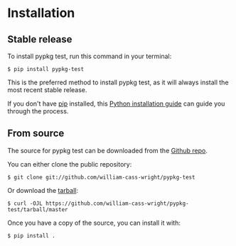 # Installation

## Stable release

To install pypkg test, run this command in your
terminal:

``` console
$ pip install pypkg-test
```

This is the preferred method to install pypkg test, as it will always install the most recent stable release.

If you don't have [pip][] installed, this [Python installation guide][]
can guide you through the process.

## From source

The source for pypkg test can be downloaded from
the [Github repo][].

You can either clone the public repository:

``` console
$ git clone git://github.com/william-cass-wright/pypkg-test
```

Or download the [tarball][]:

``` console
$ curl -OJL https://github.com/william-cass-wright/pypkg-test/tarball/master
```

Once you have a copy of the source, you can install it with:

``` console
$ pip install .
```

  [pip]: https://pip.pypa.io
  [Python installation guide]: http://docs.python-guide.org/en/latest/starting/installation/
  [Github repo]: https://github.com/%7B%7B%20cookiecutter.github_username%20%7D%7D/%7B%7B%20cookiecutter.project_slug%20%7D%7D
  [tarball]: https://github.com/%7B%7B%20cookiecutter.github_username%20%7D%7D/%7B%7B%20cookiecutter.project_slug%20%7D%7D/tarball/master
